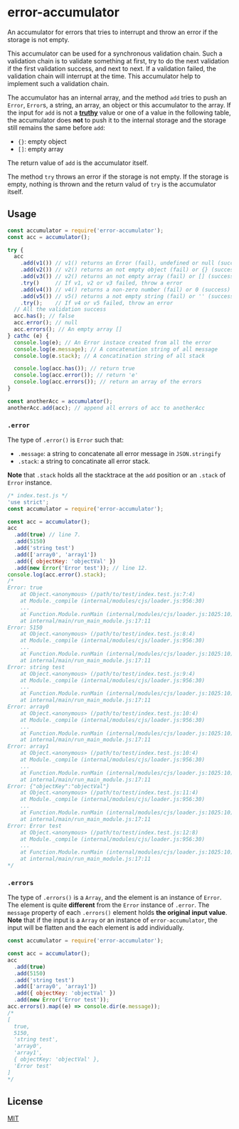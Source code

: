# error-accumulator

An accumulator for errors that tries to interrupt and throw an error if the storage is not empty.

This accumulator can be used for a synchronous validation chain.
Such a validation chain is to validate something at first, try to do the next validation if the first validation success, and next to next.
If a validation failed, the validation chain will interrupt at the time.
This accumulator help to implement such a validation chain.

The accumulator has an internal array, and the method `add` tries to push an `Error`, `Error`s, a string, an array, an object or this accumulator to the array.
If the input for `add` is not a [**truthy**](https://developer.mozilla.org/en-US/docs/Glossary/truthy) value or one of a value in the following table, the accumulator does **not** to push it to the internal storage and the storage still remains the same before `add`:

* `{}`: empty object
* `[]`: empty array

The return value of `add` is the accumulator itself.

The method `try` throws an error if the storage is not empty.
If the storage is empty, nothing is thrown and the return valud of `try` is the accumulator itself.

## Usage

```js
const accumulator = require('error-accumulator');
const acc = accumulator();

try {
  acc
    .add(v1()) // v1() returns an Error (fail), undefined or null (success)
    .add(v2()) // v2() returns an not empty object (fail) or {} (success)
    .add(v3()) // v2() returns an not empty array (fail) or [] (success)
    .try()     // If v1, v2 or v3 failed, throw a error
    .add(v4()) // v4() returns a non-zero number (fail) or 0 (success)
    .add(v5()) // v5() returns a not empty string (fail) or '' (success)
    .try();    // If v4 or v5 failed, throw an error
  // All the validation success
  acc.has(); // false
  acc.error(); // null
  acc.errors(); // An empty array []
} cathc (e) {
  console.log(e); // An Error instace created from all the error
  console.log(e.message); // A concatenation string of all message
  console.log(e.stack); // A concatination string of all stack

  console.log(acc.has()); // return true
  console.log(acc.error()); // return 'e'
  console.log(acc.errors()); // return an array of the errors
}

const anotherAcc = accumulator();
anotherAcc.add(acc); // append all errors of acc to anotherAcc
```

### `.error`

The type of `.error()` is `Error` such that:

* `.message`: a string to concatenate all error message in `JSON.stringify`
* `.stack`: a string to concatinate all error stack.

**Note** that `.stack` holds all the stacktrace at the `add` position or an `.stack` of `Error` instance.

```js
/* index.test.js */
'use strict';
const accumulator = require('error-accumulator');

const acc = accumulator();
acc
  .add(true) // line 7.
  .add(5150)
  .add('string test')
  .add(['array0', 'array1'])
  .add({ objectKey: 'objectVal' })
  .add(new Error('Error test')); // line 12.
console.log(acc.error().stack);
/*
Error: true
    at Object.<anonymous> (/path/to/test/index.test.js:7:4)
    at Module._compile (internal/modules/cjs/loader.js:956:30)
    ...
    at Function.Module.runMain (internal/modules/cjs/loader.js:1025:10)
    at internal/main/run_main_module.js:17:11
Error: 5150
    at Object.<anonymous> (/path/to/test/index.test.js:8:4)
    at Module._compile (internal/modules/cjs/loader.js:956:30)
    ...
    at Function.Module.runMain (internal/modules/cjs/loader.js:1025:10)
    at internal/main/run_main_module.js:17:11
Error: string test
    at Object.<anonymous> (/path/to/test/index.test.js:9:4)
    at Module._compile (internal/modules/cjs/loader.js:956:30)
    ...
    at Function.Module.runMain (internal/modules/cjs/loader.js:1025:10)
    at internal/main/run_main_module.js:17:11
Error: array0
    at Object.<anonymous> (/path/to/test/index.test.js:10:4)
    at Module._compile (internal/modules/cjs/loader.js:956:30)
    ...
    at Function.Module.runMain (internal/modules/cjs/loader.js:1025:10)
    at internal/main/run_main_module.js:17:11
Error: array1
    at Object.<anonymous> (/path/to/test/index.test.js:10:4)
    at Module._compile (internal/modules/cjs/loader.js:956:30)
    ...
    at Function.Module.runMain (internal/modules/cjs/loader.js:1025:10)
    at internal/main/run_main_module.js:17:11
Error: {"objectKey":"objectVal"}
    at Object.<anonymous> (/path/to/test/index.test.js:11:4)
    at Module._compile (internal/modules/cjs/loader.js:956:30)
    ...
    at Function.Module.runMain (internal/modules/cjs/loader.js:1025:10)
    at internal/main/run_main_module.js:17:11
Error: Error test
    at Object.<anonymous> (/path/to/test/index.test.js:12:8)
    at Module._compile (internal/modules/cjs/loader.js:956:30)
    ...
    at Function.Module.runMain (internal/modules/cjs/loader.js:1025:10)
    at internal/main/run_main_module.js:17:11
*/
```

### `.errors`

The type of `.errors()` is a `Array`, and the element is an instance of `Error`.
The element is quite **different** from the `Error` instance of `.error`.
The `message` property of each `.errors()` element holds **the original input value**.
**Note** that if the input is a `Array` or an instance of `error-accumulator`, the input will be flatten and the each element is add individually.

```js
const accumulator = require('error-accumulator');

const acc = accumulator();
acc
  .add(true)
  .add(5150)
  .add('string test')
  .add(['array0', 'array1'])
  .add({ objectKey: 'objectVal' })
  .add(new Error('Error test'));
acc.errors().map((e) => console.dir(e.message));
/*
[
  true,
  5150,
  'string test',
  'array0',
  'array1',
  { objectKey: 'objectVal' },
  'Error test'
]
*/
```

## License

[MIT](LICENSE)
